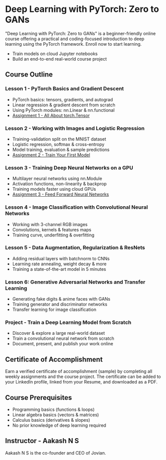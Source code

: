 # Deep Learning with PyTorch: Zero to GANs

"Deep Learning with PyTorch: Zero to GANs" is a beginner-friendly online course offering a practical and coding-focused introduction to deep learning using the PyTorch framework. Enroll now to start learning.

- Train models on cloud Jupyter notebooks
- Build an end-to-end real-world course project

## Course Outline

### Lesson 1 - PyTorch Basics and Gradient Descent
- PyTorch basics: tensors, gradients, and autograd
- Linear regression & gradient descent from scratch
- Using PyTorch modules: nn.Linear & nn.functional
- [Assignment 1 - All About torch.Tensor](https://github.com/dedeha39/Deep-Learning-with-PyTorch-Zero-to-GANs/blob/main/Lesson%201%20-%20PyTorch%20Basics%20and%20Gradient%20Descent/Assignmenr_01-tensor-operations.ipynb)

### Lesson 2 - Working with Images and Logistic Regression
- Training-validation split on the MNIST dataset
- Logistic regression, softmax & cross-entropy
- Model training, evaluation & sample predictions
- [Assignment 2 - Train Your First Model]([link_to_assignment_2](https://github.com/dedeha39/Deep-Learning-with-PyTorch-Zero-to-GANs/blob/main/Lesson%202%20-%20Working%20with%20Images%20and%20Logistic%20Regression/Assignment_02-insurance-linear-regression.ipynb))

### Lesson 3 - Training Deep Neural Networks on a GPU
- Multilayer neural networks using nn.Module
- Activation functions, non-linearity & backprop
- Training models faster using cloud GPUs
- [Assignment 3 - Feed Forward Neural Networks]([link_to_assignment_3](https://github.com/dedeha39/Deep-Learning-with-PyTorch-Zero-to-GANs/blob/main/Lesson%203%20-%20Training%20Deep%20Neural%20Networks%20on%20a%20GPU/Assignment_03-cifar10-feedforward.ipynb))

### Lesson 4 - Image Classification with Convolutional Neural Networks
- Working with 3-channel RGB images
- Convolutions, kernels & features maps
- Training curve, underfitting & overfitting

### Lesson 5 - Data Augmentation, Regularization & ResNets
- Adding residual layers with batchnorm to CNNs
- Learning rate annealing, weight decay & more
- Training a state-of-the-art model in 5 minutes

### Lesson 6: Generative Adversarial Networks and Transfer Learning
- Generating fake digits & anime faces with GANs
- Training generator and discriminator networks
- Transfer learning for image classification

### Project - Train a Deep Learning Model from Scratch
- Discover & explore a large real-world dataset
- Train a convolutional neural network from scratch
- Document, present, and publish your work online

## Certificate of Accomplishment
Earn a verified certificate of accomplishment (sample) by completing all weekly assignments and the course project. The certificate can be added to your LinkedIn profile, linked from your Resume, and downloaded as a PDF.

## Course Prerequisites
- Programming basics (functions & loops)
- Linear algebra basics (vectors & matrices)
- Calculus basics (derivatives & slopes)
- No prior knowledge of deep learning required

## Instructor - Aakash N S
Aakash N S is the co-founder and CEO of Jovian.
